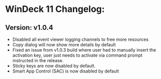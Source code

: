 # WinDeck 11 Changelog:

## Version: v1.0.4
- Disabled all event viewer logging channels to free more resources
- Copy dialog will now show more details by default
- Fixed an issue from v1.0.3 build where user had to manually insert the activation key, user just needs to activate via command prompt instructed in the release.
- Sticky keys are now disabled by default.
- Smart App Control (SAC) is now disabled by default